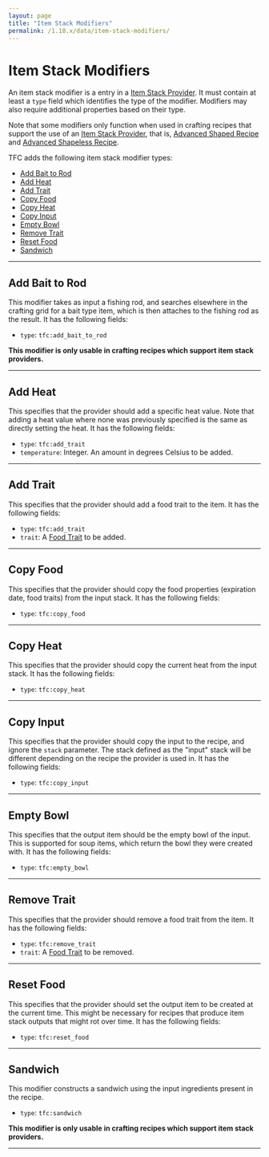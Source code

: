 ```yaml
---
layout: page
title: "Item Stack Modifiers"
permalink: /1.18.x/data/item-stack-modifiers/
---
```


# Item Stack Modifiers

An item stack modifier is a entry in a [Item Stack Provider](../common-types#item-stack-providers). It must contain at least a `type` field which identifies the type of the modifier. Modifiers may also require additional properties based on their type.

Note that some modifiers only function when used in crafting recipes that support the use of an [Item Stack Provider](../common-types#item-stack-providers), that is, [Advanced Shaped Recipe](../../recipes/crafting/#advanced-shaped-crafting) and [Advanced Shapeless Recipe](../../recipes/crafting/#advanced-shapeless-crafting).

TFC adds the following item stack modifier types:

<!-- Alphabetical Order Please -->

- [Add Bait to Rod](#add-bait-to-rod)
- [Add Heat](#add-heat)
- [Add Trait](#add-trait)
- [Copy Food](#copy-food)
- [Copy Heat](#copy-heat)
- [Copy Input](#copy-input)
- [Empty Bowl](#empty-bowl)
- [Remove Trait](#remove-trait)
- [Reset Food](#reset-food)
- [Sandwich](#sandwich)

<hr>

## Add Bait to Rod

This modifier takes as input a fishing rod, and searches elsewhere in the crafting grid for a bait type item, which is then attaches to the fishing rod as the result. It has the following fields:

- `type`: `tfc:add_bait_to_rod`

**This modifier is only usable in crafting recipes which support item stack providers.**

<hr>

## Add Heat

This specifies that the provider should add a specific heat value. Note that adding a heat value where none was previously specified is the same as directly setting the heat. It has the following fields:

- `type`: `tfc:add_trait`
- `temperature`: Integer. An amount in degrees Celsius to be added.

<hr>

## Add Trait

This specifies that the provider should add a food trait to the item. It has the following fields:

- `type`: `tfc:add_trait`
- `trait`: A [Food Trait](../common-types/#food-traits) to be added.

<hr>

## Copy Food

This specifies that the provider should copy the food properties (expiration date, food traits) from the input stack. It has the following fields:

- `type`: `tfc:copy_food`

<hr>

## Copy Heat

This specifies that the provider should copy the current heat from the input stack. It has the following fields:

- `type`: `tfc:copy_heat`

<hr>

## Copy Input

This specifies that the provider should copy the input to the recipe, and ignore the `stack` parameter. The stack defined as the "input" stack will be different depending on the recipe the provider is used in. It has the following fields:

- `type`: `tfc:copy_input`

<hr>

## Empty Bowl

This specifies that the output item should be the empty bowl of the input. This is supported for soup items, which return the bowl they were created with. It has the following fields:

- `type`: `tfc:empty_bowl`

<hr>

## Remove Trait

This specifies that the provider should remove a food trait from the item. It has the following fields:

- `type`: `tfc:remove_trait`
- `trait`: A [Food Trait](../common-types/#food-traits) to be removed.

<hr>

## Reset Food

This specifies that the provider should set the output item to be created at the current time. This might be necessary for recipes that produce item stack outputs that might rot over time. It has the following fields:

- `type`: `tfc:reset_food`

<hr>

## Sandwich

This modifier constructs a sandwich using the input ingredients present in the recipe.

- `type`: `tfc:sandwich`

**This modifier is only usable in crafting recipes which support item stack providers.**

<hr>
